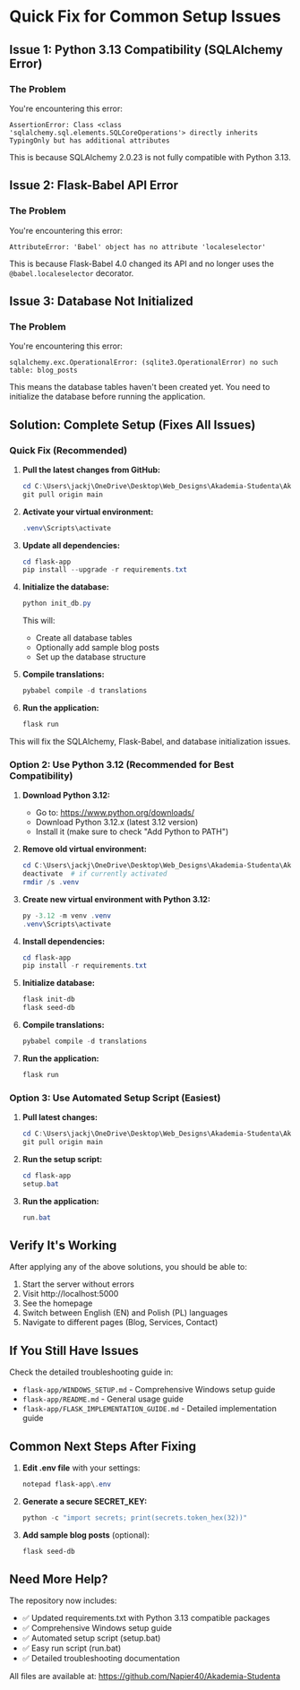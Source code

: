 # Quick Fix for Common Setup Issues

## Issue 1: Python 3.13 Compatibility (SQLAlchemy Error)

### The Problem

You're encountering this error:
```
AssertionError: Class <class 'sqlalchemy.sql.elements.SQLCoreOperations'> directly inherits TypingOnly but has additional attributes
```

This is because SQLAlchemy 2.0.23 is not fully compatible with Python 3.13.

## Issue 2: Flask-Babel API Error

### The Problem

You're encountering this error:
```
AttributeError: 'Babel' object has no attribute 'localeselector'
```

This is because Flask-Babel 4.0 changed its API and no longer uses the `@babel.localeselector` decorator.

## Issue 3: Database Not Initialized

### The Problem

You're encountering this error:
```
sqlalchemy.exc.OperationalError: (sqlite3.OperationalError) no such table: blog_posts
```

This means the database tables haven't been created yet. You need to initialize the database before running the application.

## Solution: Complete Setup (Fixes All Issues)

### Quick Fix (Recommended)

1. **Pull the latest changes from GitHub:**
   ```powershell
   cd C:\Users\jackj\OneDrive\Desktop\Web_Designs\Akademia-Studenta\Akademia-Studenta
   git pull origin main
   ```

2. **Activate your virtual environment:**
   ```powershell
   .venv\Scripts\activate
   ```

3. **Update all dependencies:**
   ```powershell
   cd flask-app
   pip install --upgrade -r requirements.txt
   ```

4. **Initialize the database:**
   ```powershell
   python init_db.py
   ```
   
   This will:
   - Create all database tables
   - Optionally add sample blog posts
   - Set up the database structure

5. **Compile translations:**
   ```powershell
   pybabel compile -d translations
   ```

6. **Run the application:**
   ```powershell
   flask run
   ```

This will fix the SQLAlchemy, Flask-Babel, and database initialization issues.

### Option 2: Use Python 3.12 (Recommended for Best Compatibility)

1. **Download Python 3.12:**
   - Go to: https://www.python.org/downloads/
   - Download Python 3.12.x (latest 3.12 version)
   - Install it (make sure to check "Add Python to PATH")

2. **Remove old virtual environment:**
   ```powershell
   cd C:\Users\jackj\OneDrive\Desktop\Web_Designs\Akademia-Studenta\Akademia-Studenta
   deactivate  # if currently activated
   rmdir /s .venv
   ```

3. **Create new virtual environment with Python 3.12:**
   ```powershell
   py -3.12 -m venv .venv
   .venv\Scripts\activate
   ```

4. **Install dependencies:**
   ```powershell
   cd flask-app
   pip install -r requirements.txt
   ```

5. **Initialize database:**
   ```powershell
   flask init-db
   flask seed-db
   ```

6. **Compile translations:**
   ```powershell
   pybabel compile -d translations
   ```

7. **Run the application:**
   ```powershell
   flask run
   ```

### Option 3: Use Automated Setup Script (Easiest)

1. **Pull latest changes:**
   ```powershell
   cd C:\Users\jackj\OneDrive\Desktop\Web_Designs\Akademia-Studenta\Akademia-Studenta
   git pull origin main
   ```

2. **Run the setup script:**
   ```powershell
   cd flask-app
   setup.bat
   ```

3. **Run the application:**
   ```powershell
   run.bat
   ```

## Verify It's Working

After applying any of the above solutions, you should be able to:

1. Start the server without errors
2. Visit http://localhost:5000
3. See the homepage
4. Switch between English (EN) and Polish (PL) languages
5. Navigate to different pages (Blog, Services, Contact)

## If You Still Have Issues

Check the detailed troubleshooting guide in:
- `flask-app/WINDOWS_SETUP.md` - Comprehensive Windows setup guide
- `flask-app/README.md` - General usage guide
- `flask-app/FLASK_IMPLEMENTATION_GUIDE.md` - Detailed implementation guide

## Common Next Steps After Fixing

1. **Edit .env file** with your settings:
   ```powershell
   notepad flask-app\.env
   ```

2. **Generate a secure SECRET_KEY:**
   ```powershell
   python -c "import secrets; print(secrets.token_hex(32))"
   ```

3. **Add sample blog posts** (optional):
   ```powershell
   flask seed-db
   ```

## Need More Help?

The repository now includes:
- ✅ Updated requirements.txt with Python 3.13 compatible packages
- ✅ Comprehensive Windows setup guide
- ✅ Automated setup script (setup.bat)
- ✅ Easy run script (run.bat)
- ✅ Detailed troubleshooting documentation

All files are available at: https://github.com/Napier40/Akademia-Studenta